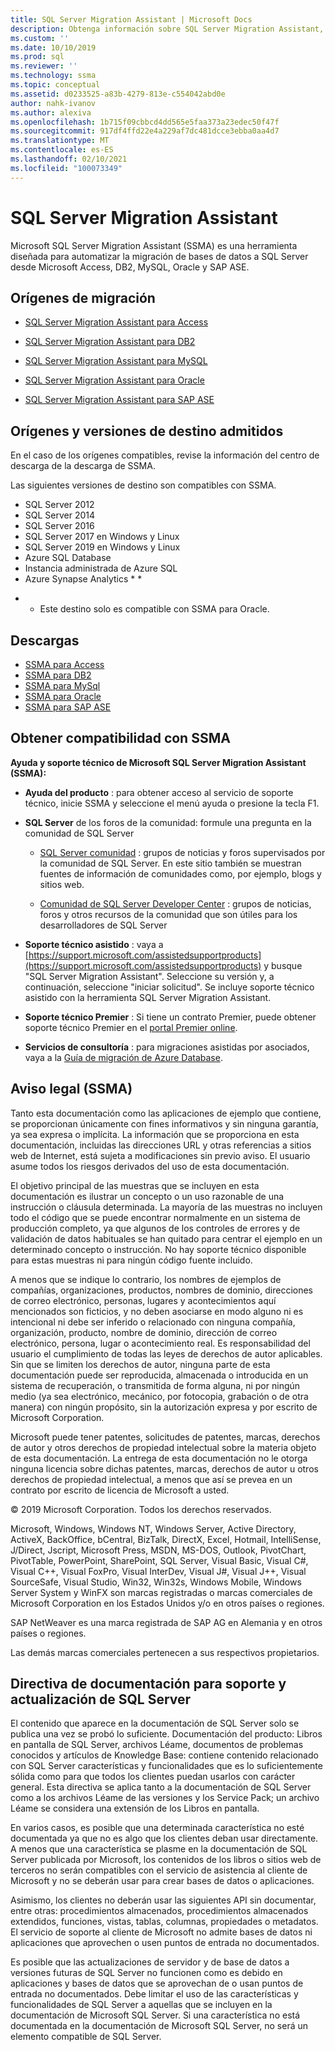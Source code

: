 ```yaml
---
title: SQL Server Migration Assistant | Microsoft Docs
description: Obtenga información sobre SQL Server Migration Assistant, una herramienta que automatiza la migración de bases de datos a SQL Server de Microsoft Access, DB2, MySQL, Oracle y SAP ASE.
ms.custom: ''
ms.date: 10/10/2019
ms.prod: sql
ms.reviewer: ''
ms.technology: ssma
ms.topic: conceptual
ms.assetid: d0233525-a83b-4279-813e-c554042abd0e
author: nahk-ivanov
ms.author: alexiva
ms.openlocfilehash: 1b715f09cbbcd4dd565e5faa373a23edec50f47f
ms.sourcegitcommit: 917df4ffd22e4a229af7dc481dcce3ebba0aa4d7
ms.translationtype: MT
ms.contentlocale: es-ES
ms.lasthandoff: 02/10/2021
ms.locfileid: "100073349"
---
```

# <a name="sql-server-migration-assistant"></a>SQL Server Migration Assistant

Microsoft SQL Server Migration Assistant (SSMA) es una herramienta diseñada para automatizar la migración de bases de datos a SQL Server desde Microsoft Access, DB2, MySQL, Oracle y SAP ASE.  
  
## <a name="migration-sources"></a>Orígenes de migración  
  
- [SQL Server Migration Assistant para Access](../ssma/access/sql-server-migration-assistant-for-access-accesstosql.md)  
  
- [SQL Server Migration Assistant para DB2](../ssma/db2/sql-server-migration-assistant-for-db2-db2tosql.md)  
  
- [SQL Server Migration Assistant para MySQL](../ssma/mysql/sql-server-migration-assistant-for-mysql-mysqltosql.md)  
  
- [SQL Server Migration Assistant para Oracle](../ssma/oracle/sql-server-migration-assistant-for-oracle-oracletosql.md)  
  
- [SQL Server Migration Assistant para SAP ASE](../ssma/sybase/sql-server-migration-assistant-for-sybase-sybasetosql.md)  

## <a name="supported-sources-and-target-versions"></a>Orígenes y versiones de destino admitidos

En el caso de los orígenes compatibles, revise la información del centro de descarga de la descarga de SSMA.

Las siguientes versiones de destino son compatibles con SSMA.

- SQL Server 2012
- SQL Server 2014
- SQL Server 2016
- SQL Server 2017 en Windows y Linux
- SQL Server 2019 en Windows y Linux
- Azure SQL Database
- Instancia administrada de Azure SQL
- Azure Synapse Analytics * *

* * Este destino solo es compatible con SSMA para Oracle.

## <a name="downloads"></a>Descargas

- [SSMA para Access](https://aka.ms/ssmaforaccess)
- [SSMA para DB2](https://aka.ms/ssmafordb2)
- [SSMA para MySql](https://aka.ms/ssmaformysql)
- [SSMA para Oracle](https://aka.ms/ssmafororacle)
- [SSMA para SAP ASE](https://aka.ms/ssmaforsybase)
 
## <a name="getting-ssma-support"></a>Obtener compatibilidad con SSMA  

**Ayuda y soporte técnico de Microsoft SQL Server Migration Assistant (SSMA):**  
  
- **Ayuda del producto** : para obtener acceso al servicio de soporte técnico, inicie SSMA y seleccione el menú ayuda o presione la tecla F1.  
  
- **SQL Server** de los foros de la comunidad: formule una pregunta en la comunidad de SQL Server  
  
  - [SQL Server comunidad](../sql-server/index.yml) : grupos de noticias y foros supervisados por la comunidad de SQL Server. En este sitio también se muestran fuentes de información de comunidades como, por ejemplo, blogs y sitios web.  
  
  - [Comunidad de SQL Server Developer Center](../sql-server/index.yml) : grupos de noticias, foros y otros recursos de la comunidad que son útiles para los desarrolladores de SQL Server  
  
- **Soporte técnico asistido** : vaya a [https://support.microsoft.com/assistedsupportproducts](https://support.microsoft.com/assistedsupportproducts) y busque "SQL Server Migration Assistant".  Seleccione su versión y, a continuación, seleccione "iniciar solicitud".  Se incluye soporte técnico asistido con la herramienta SQL Server Migration Assistant.  
  
- **Soporte técnico Premier** : Si tiene un contrato Premier, puede obtener soporte técnico Premier en el [portal Premier online](https://premier.microsoft.com/).  
  
- **Servicios de consultoría** : para migraciones asistidas por asociados, vaya a la [Guía de migración de Azure Database](https://datamigration.microsoft.com/).
  
## <a name="legal-notice-ssma"></a>Aviso legal (SSMA)

Tanto esta documentación como las aplicaciones de ejemplo que contiene, se proporcionan únicamente con fines informativos y sin ninguna garantía, ya sea expresa o implícita. La información que se proporciona en esta documentación, incluidas las direcciones URL y otras referencias a sitios web de Internet, está sujeta a modificaciones sin previo aviso. El usuario asume todos los riesgos derivados del uso de esta documentación.  
  
El objetivo principal de las muestras que se incluyen en esta documentación es ilustrar un concepto o un uso razonable de una instrucción o cláusula determinada. La mayoría de las muestras no incluyen todo el código que se puede encontrar normalmente en un sistema de producción completo, ya que algunos de los controles de errores y de validación de datos habituales se han quitado para centrar el ejemplo en un determinado concepto o instrucción. No hay soporte técnico disponible para estas muestras ni para ningún código fuente incluido.  
  
A menos que se indique lo contrario, los nombres de ejemplos de compañías, organizaciones, productos, nombres de dominio, direcciones de correo electrónico, personas, lugares y acontecimientos aquí mencionados son ficticios, y no deben asociarse en modo alguno ni es intencional ni debe ser inferido o relacionado con ninguna compañía, organización, producto, nombre de dominio, dirección de correo electrónico, persona, lugar o acontecimiento real. Es responsabilidad del usuario el cumplimiento de todas las leyes de derechos de autor aplicables. Sin que se limiten los derechos de autor, ninguna parte de esta documentación puede ser reproducida, almacenada o introducida en un sistema de recuperación, o transmitida de forma alguna, ni por ningún medio (ya sea electrónico, mecánico, por fotocopia, grabación o de otra manera) con ningún propósito, sin la autorización expresa y por escrito de Microsoft Corporation.  
  
Microsoft puede tener patentes, solicitudes de patentes, marcas, derechos de autor y otros derechos de propiedad intelectual sobre la materia objeto de esta documentación. La entrega de esta documentación no le otorga ninguna licencia sobre dichas patentes, marcas, derechos de autor u otros derechos de propiedad intelectual, a menos que así se prevea en un contrato por escrito de licencia de Microsoft a usted.  
  
© 2019 Microsoft Corporation. Todos los derechos reservados.  
  
Microsoft, Windows, Windows NT, Windows Server, Active Directory, ActiveX, BackOffice, bCentral, BizTalk, DirectX, Excel, Hotmail, IntelliSense, J/Direct, Jscript, Microsoft Press, MSDN, MS-DOS, Outlook, PivotChart, PivotTable, PowerPoint, SharePoint, SQL Server, Visual Basic, Visual C#, Visual C++, Visual FoxPro, Visual InterDev, Visual J#, Visual J++, Visual SourceSafe, Visual Studio, Win32, Win32s, Windows Mobile, Windows Server System y WinFX son marcas registradas o marcas comerciales de Microsoft Corporation en los Estados Unidos y/o en otros países o regiones.  
  
SAP NetWeaver es una marca registrada de SAP AG en Alemania y en otros países o regiones.  
  
Las demás marcas comerciales pertenecen a sus respectivos propietarios.  
  
## <a name="documentation-policy-for-sql-server-support-and-upgrade"></a>Directiva de documentación para soporte y actualización de SQL Server

El contenido que aparece en la documentación de SQL Server solo se publica una vez se probó lo suficiente. Documentación del producto: Libros en pantalla de SQL Server, archivos Léame, documentos de problemas conocidos y artículos de Knowledge Base: contiene contenido relacionado con SQL Server características y funcionalidades que es lo suficientemente sólida como para que todos los clientes puedan usarlos con carácter general. Esta directiva se aplica tanto a la documentación de SQL Server como a los archivos Léame de las versiones y los Service Pack; un archivo Léame se considera una extensión de los Libros en pantalla.  
  
En varios casos, es posible que una determinada característica no esté documentada ya que no es algo que los clientes deban usar directamente. A menos que una característica se plasme en la documentación de SQL Server publicada por Microsoft, los contenidos de los libros o sitios web de terceros no serán compatibles con el servicio de asistencia al cliente de Microsoft y no se deberán usar para crear bases de datos o aplicaciones.  
  
Asimismo, los clientes no deberán usar las siguientes API sin documentar, entre otras: procedimientos almacenados, procedimientos almacenados extendidos, funciones, vistas, tablas, columnas, propiedades o metadatos. El servicio de soporte al cliente de Microsoft no admite bases de datos ni aplicaciones que aprovechen o usen puntos de entrada no documentados.  
  
Es posible que las actualizaciones de servidor y de base de datos a versiones futuras de SQL Server no funcionen como es debido en aplicaciones y bases de datos que se aprovechan de o usan puntos de entrada no documentados. Debe limitar el uso de las características y funcionalidades de SQL Server a aquellas que se incluyen en la documentación de Microsoft SQL Server. Si una característica no está documentada en la documentación de Microsoft SQL Server, no será un elemento compatible de SQL Server.